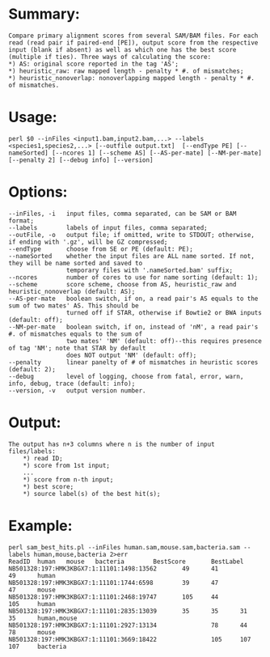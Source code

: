 # Summary:
    Compare primary alignment scores from several SAM/BAM files. For each read (read pair if paired-end [PE]), output score from the respective input (blank if absent) as well as which one has the best score (multiple if ties). Three ways of calculating the score: 
    *) AS: original score reported in the tag 'AS';
    *) heuristic_raw: raw mapped length - penalty * #. of mismatches;
    *) heuristic_nonoverlap: nonoverlapping mapped length - penalty * #. of mismatches.

# Usage:
    perl $0 --inFiles <input1.bam,input2.bam,...> --labels <species1,species2,...> [--outfile output.txt]  [--endType PE] [--nameSorted] [--ncores 1] [--scheme AS] [--AS-per-mate] [--NM-per-mate] [--penalty 2] [--debug info] [--version]

# Options:
    --inFiles, -i   input files, comma separated, can be SAM or BAM format;
    --labels        labels of input files, comma separated;
    --outFile, -o   output file; if omitted, write to STDOUT; otherwise, if ending with '.gz', will be GZ compressed;
    --endType       choose from SE or PE (default: PE);
    --nameSorted    whether the input files are ALL name sorted. If not, they will be name sorted and saved to
                    temporary files with '.nameSorted.bam' suffix;
    --ncores        number of cores to use for name sorting (default: 1);
    --scheme        score scheme, choose from AS, heuristic_raw and heuristic_nonoverlap (default: AS);
    --AS-per-mate   boolean switch, if on, a read pair's AS equals to the sum of two mates' AS. This should be 
                    turned off if STAR, otherwise if Bowtie2 or BWA inputs (default: off); 
    --NM-per-mate   boolean switch, if on, instead of 'nM', a read pair's #. of mismatches equals to the sum of 
                    two mates' 'NM' (default: off)--this requires presence of tag 'NM'; note that STAR by default
                    does NOT output 'NM' (default: off); 
    --penalty       linear panelty of # of mismatches in heuristic scores (default: 2);
    --debug         level of logging, choose from fatal, error, warn, info, debug, trace (default: info);
    --version, -v   output version number.

# Output:
    The output has n+3 columns where n is the number of input files/labels:
        *) read ID;
        *) score from 1st input;
        ...
        *) score from n-th input;
        *) best score;
        *) source label(s) of the best hit(s);

# Example:
    perl sam_best_hits.pl --inFiles human.sam,mouse.sam,bacteria.sam --labels human,mouse,bacteria 2>err
    ReadID  human   mouse   bacteria        BestScore       BestLabel
    NB501328:197:HMK3KBGX7:1:11101:1498:13562       49      41              49      human
    NB501328:197:HMK3KBGX7:1:11101:1744:6598        39      47              47      mouse
    NB501328:197:HMK3KBGX7:1:11101:2468:19747       105     44              105     human
    NB501328:197:HMK3KBGX7:1:11101:2835:13039       35      35      31      35      human,mouse
    NB501328:197:HMK3KBGX7:1:11101:2927:13134               78      44      78      mouse
    NB501328:197:HMK3KBGX7:1:11101:3669:18422               105     107     107     bacteria
